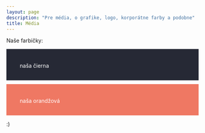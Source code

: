 ```yaml
---
layout: page
description: "Pre média, o grafike, logo, korporátne farby a podobne"
title: Média
---
```


Naše farbičky:

<div style="background: #262935;
            padding: 35px 35px 30px;
            color: white;
            margin-bottom: 10px;">naša čierna</div>

<div style="background: #EF7863;
            padding: 35px 35px 30px;
            color: white;">naša orandžová</div>

:)